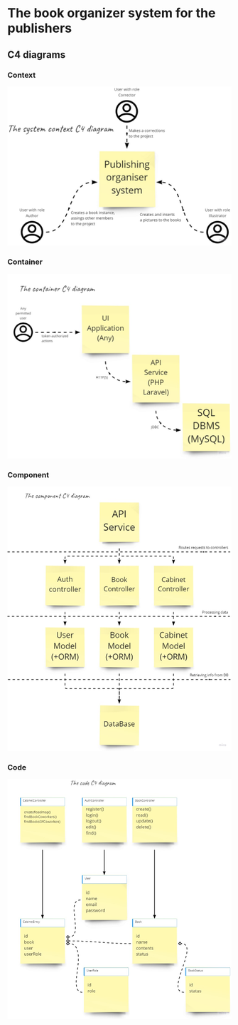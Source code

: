 # The book organizer system for the publishers

## C4 diagrams

### Context

<img src="https://raw.githubusercontent.com/TheVer4edu/lara-csu/TheVer4edu-uploads/public/c4/PHP%20-%20Context.jpg"/>

### Container

<img src="https://raw.githubusercontent.com/TheVer4edu/lara-csu/TheVer4edu-uploads/public/c4/PHP%20-%20Container.jpg"/>

### Component

<img src="https://raw.githubusercontent.com/TheVer4edu/lara-csu/TheVer4edu-uploads/public/c4/PHP%20-%20Component.jpg"/>

### Code

<img src="https://raw.githubusercontent.com/TheVer4edu/lara-csu/TheVer4edu-uploads/public/c4/PHP%20-%20Code.jpg"/>
